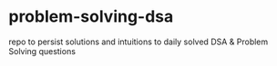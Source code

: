 # problem-solving-dsa
repo to persist solutions and intuitions to daily solved DSA &amp; Problem Solving questions
